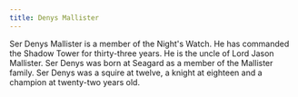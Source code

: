 ```yaml
---
title: Denys Mallister
---
```


Ser Denys Mallister is a member of the Night's Watch. He has commanded the Shadow Tower for thirty-three years. He is the uncle of Lord Jason Mallister. Ser Denys was born at Seagard as a member of the Mallister family. Ser Denys was a squire at twelve, a knight at eighteen and a champion at twenty-two years old. 


